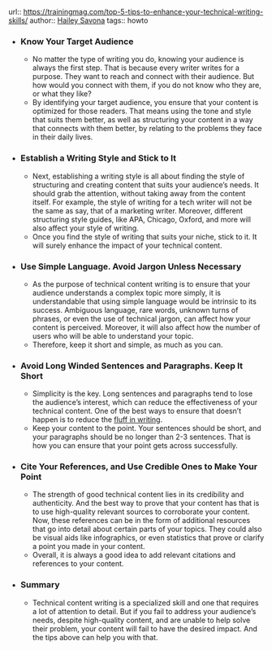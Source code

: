 url:: https://trainingmag.com/top-5-tips-to-enhance-your-technical-writing-skills/
author:: [Hailey Savona](https://trainingmag.com/author/hailey-savona/)
tags:: howto

- ### Know Your Target Audience
	- No matter the type of writing you do, knowing your audience is always the first step. That is because every writer writes for a purpose. They want to reach and connect with their audience. But how would you connect with them, if you do not know who they are, or what they like?
	- By identifying your target audience, you ensure that your content is optimized for those readers. That means using the tone and style that suits them better, as well as structuring your content in a way that connects with them better, by relating to the problems they face in their daily lives.
- ### Establish a Writing Style and Stick to It
	- Next, establishing a writing style is all about finding the style of structuring and creating content that suits your audience’s needs. It should grab the attention, without taking away from the content itself. For example, the style of writing for a tech writer will not be the same as say, that of a marketing writer. Moreover, different structuring style guides, like APA, Chicago, Oxford, and more will also affect your style of writing.
	- Once you find the style of writing that suits your niche, stick to it. It will surely enhance the impact of your technical content.
- ### Use Simple Language. Avoid Jargon Unless Necessary
	- As the purpose of technical content writing is to ensure that your audience understands a complex topic more simply, it is understandable that using simple language would be intrinsic to its success. Ambiguous language, rare words, unknown turns of phrases, or even the use of technical jargon, can affect how your content is perceived. Moreover, it will also affect how the number of users who will be able to understand your topic.
	- Therefore, keep it short and simple, as much as you can.
- ### Avoid Long Winded Sentences and Paragraphs. Keep It Short
	- Simplicity is the key. Long sentences and paragraphs tend to lose the audience’s interest, which can reduce the effectiveness of your technical content. One of the best ways to ensure that doesn’t happen is to reduce the [fluff in writing](https://econtentsol.com/blog/what-is-fluff-in-writing/).
	- Keep your content to the point. Your sentences should be short, and your paragraphs should be no longer than 2-3 sentences. That is how you can ensure that your point gets across successfully.
- ### Cite Your References, and Use Credible Ones to Make Your Point
	- The strength of good technical content lies in its credibility and authenticity. And the best way to prove that your content has that is to use high-quality relevant sources to corroborate your content. Now, these references can be in the form of additional resources that go into detail about certain parts of your topics. They could also be visual aids like infographics, or even statistics that prove or clarify a point you made in your content.
	- Overall, it is always a good idea to add relevant citations and references to your content.
- ### Summary
	- Technical content writing is a specialized skill and one that requires a lot of attention to detail. But if you fail to address your audience’s needs, despite high-quality content, and are unable to help solve their problem, your content will fail to have the desired impact. And the tips above can help you with that.